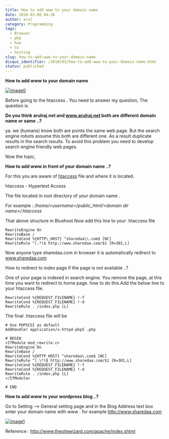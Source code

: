 ```yaml
---
title: How to add www to your domain name
date: 2010-03-08 04:36
author: arul
category: Programming
tags:
  - Browser
  - php
  - how
  - to
  - hosting
slug: how-to-add-www-to-your-domain-name
disqus_identifier: /2010/03/how-to-add-www-to-your-domain-name.html
status: published
---
```


**How to add www to your domain name**

[![image0](http://3.bp.blogspot.com/_X5tq9y9xv2s/S5TOlrA6HBI/AAAAAAAAAMo/46plgLZv_mw/s400/htaccess.gif)](http://3.bp.blogspot.com/_X5tq9y9xv2s/S5TOlrA6HBI/AAAAAAAAAMo/46plgLZv_mw/s1600-h/htaccess.gif)

Before going to the htaccess . You need to answer my question, The
question is

**Do you think arulraj.net and www.arulraj.net both are different domain
name or same ..?**

ya. we (humans) know both are points the same web page. But the search
engine robots assume this both are different one. As a result duplicate
results in the search results. To avoid this problem you need to develop
search engine friendly web pages.

Now the topic,

**How to add www in front of your domain name ..?**

For this you are aware of
[htaccess](http://en.wikipedia.org/wiki/Htaccess) file and where it is
located.

htaccess - Hypertext Access

The file located in root directory of your domain name .

For example : */home/\<username\>/public_html/\<domain dir
name\>/.htaccess*

That above structure in Bluehost.Now add this line to your .htaccess
file

``` text
RewriteEngine On
RewriteBase /
RewriteCond %{HTTP\_HOST} ^sharedaa\\.com$ [NC]
RewriteRule ^(.*)$ http://www.sharedaa.com/$1 [R=301,L]
```

Now anyone type sharedaa.com in browser it is automatically redirect to
www.sharedaa.com

How to redirect to index page if the page is not available ..?

One of your page is indexed in search engine. You remove the page, at
this time you want to redirect to home page. how to do this.Add the
below line to your htaccess file.

``` text
RewriteCond %{REQUEST_FILENAME} !-f
RewriteCond %{REQUEST_FILENAME} !-d
RewriteRule . /index.php [L]
```

The final .htaccess file will be

``` text
# Use PHP5CGI as default
AddHandler application/x-httpd-php5 .php

# BEGIN
<IfModule mod_rewrite.c>
RewriteEngine On
RewriteBase /
RewriteCond %{HTTP_HOST} ^sharedaa\.com$ [NC]
RewriteRule ^(.\*)$ http://www.sharedaa.com/$1 [R=301,L]
RewriteCond %{REQUEST_FILENAME} !-f
RewriteCond %{REQUEST_FILENAME} !-d
RewriteRule . /index.php [L]
</IfModule>

# END
```

**How to add www to your wordpress blog ..?**

Go to Setting \--\> General setting page and in the Blog Address text
box enter your domain name with www . for example
<http://www.sharedaa.com>

[![image1](http://1.bp.blogspot.com/_X5tq9y9xv2s/S5TVR_LfRuI/AAAAAAAAAMw/sOJ7-_iVg1Q/s400/wordpress-www.jpg)](http://1.bp.blogspot.com/_X5tq9y9xv2s/S5TVR_LfRuI/AAAAAAAAAMw/sOJ7-_iVg1Q/s1600-h/wordpress-www.jpg)

Reference : <http://www.thesitewizard.com/apache/index.shtml>
